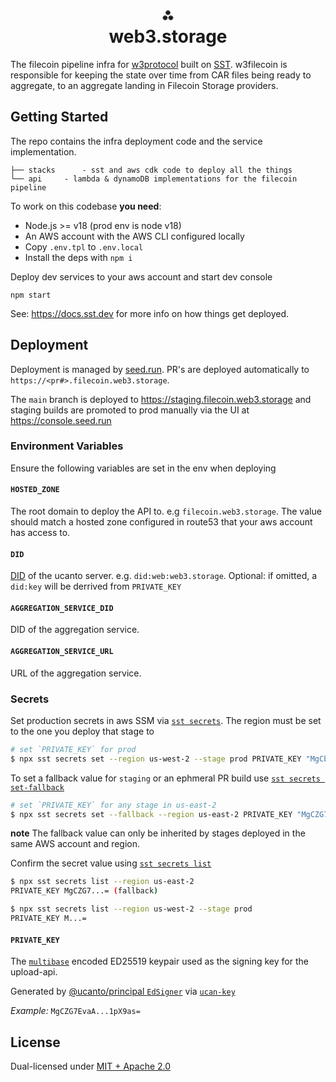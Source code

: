 <h1 align="center">⁂<br/>web3.storage</h1>
<p align="center">

The filecoin pipeline infra for [w3protocol] built on [SST]. w3filecoin is responsible for keeping the state over time from CAR files being ready to aggregate, to an aggregate landing in Filecoin Storage providers.

## Getting Started

The repo contains the infra deployment code and the service implementation.

```
├── stacks      - sst and aws cdk code to deploy all the things
└── api     - lambda & dynamoDB implementations for the filecoin pipeline
```

To work on this codebase **you need**:

- Node.js >= v18 (prod env is node v18)
- An AWS account with the AWS CLI configured locally
- Copy `.env.tpl` to `.env.local`
- Install the deps with `npm i`

Deploy dev services to your aws account and start dev console

```console
npm start
```

See: https://docs.sst.dev for more info on how things get deployed.

## Deployment 

Deployment is managed by [seed.run]. PR's are deployed automatically to `https://<pr#>.filecoin.web3.storage`. 

The `main` branch is deployed to https://staging.filecoin.web3.storage and staging builds are promoted to prod manually via the UI at https://console.seed.run

### Environment Variables

Ensure the following variables are set in the env when deploying

#### `HOSTED_ZONE`

The root domain to deploy the API to. e.g `filecoin.web3.storage`. The value should match a hosted zone configured in route53 that your aws account has access to.

#### `DID`

[DID](https://www.w3.org/TR/did-core/) of the ucanto server. e.g. `did:web:web3.storage`. Optional: if omitted, a `did:key` will be derrived from `PRIVATE_KEY`

#### `AGGREGATION_SERVICE_DID`

DID of the aggregation service.

#### `AGGREGATION_SERVICE_URL`

URL of the aggregation service.

### Secrets

Set production secrets in aws SSM via [`sst secrets`](https://docs.sst.dev/config#sst-secrets). The region must be set to the one you deploy that stage to

```sh
# set `PRIVATE_KEY` for prod
$ npx sst secrets set --region us-west-2 --stage prod PRIVATE_KEY "MgCblCY...="
```

To set a fallback value for `staging` or an ephmeral PR build use [`sst secrets set-fallback`](https://docs.sst.dev/config#fallback-values)

```sh
# set `PRIVATE_KEY` for any stage in us-east-2
$ npx sst secrets set --fallback --region us-east-2 PRIVATE_KEY "MgCZG7...="
```

**note** The fallback value can only be inherited by stages deployed in the same AWS account and region.

Confirm the secret value using [`sst secrets list`](https://docs.sst.dev/config#sst-secrets)

```sh
$ npx sst secrets list --region us-east-2
PRIVATE_KEY MgCZG7...= (fallback)

$ npx sst secrets list --region us-west-2 --stage prod
PRIVATE_KEY M...=
```

#### `PRIVATE_KEY`

The [`multibase`](https://github.com/multiformats/multibase) encoded ED25519 keypair used as the signing key for the upload-api.

Generated by [@ucanto/principal `EdSigner`](https://github.com/web3-storage/ucanto) via [`ucan-key`](https://www.npmjs.com/package/ucan-key)

_Example:_ `MgCZG7EvaA...1pX9as=`

## License

Dual-licensed under [MIT + Apache 2.0](LICENSE.md)

</p>

[SST]: https://sst.dev
[seed.run]: https://seed.run
[w3protocol]: https://github.com/web3-storage/w3protocol